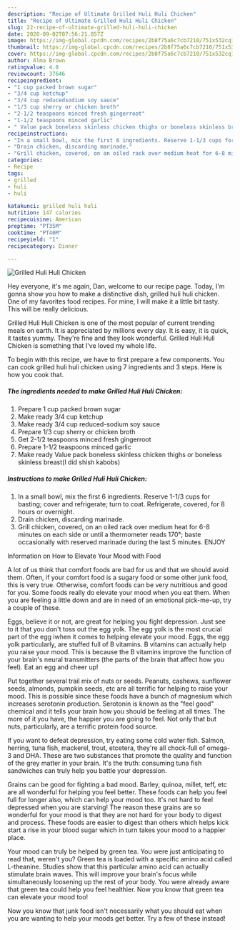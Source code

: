 ```yaml
---
description: "Recipe of Ultimate Grilled Huli Huli Chicken"
title: "Recipe of Ultimate Grilled Huli Huli Chicken"
slug: 22-recipe-of-ultimate-grilled-huli-huli-chicken
date: 2020-09-02T07:56:21.857Z
image: https://img-global.cpcdn.com/recipes/2b8f75a6c7cb7210/751x532cq70/grilled-huli-huli-chicken-recipe-main-photo.jpg
thumbnail: https://img-global.cpcdn.com/recipes/2b8f75a6c7cb7210/751x532cq70/grilled-huli-huli-chicken-recipe-main-photo.jpg
cover: https://img-global.cpcdn.com/recipes/2b8f75a6c7cb7210/751x532cq70/grilled-huli-huli-chicken-recipe-main-photo.jpg
author: Alma Brown
ratingvalue: 4.8
reviewcount: 37646
recipeingredient:
- "1 cup packed brown sugar"
- "3/4 cup ketchup"
- "3/4 cup reducedsodium soy sauce"
- "1/3 cup sherry or chicken broth"
- "2-1/2 teaspoons minced fresh gingerroot"
- "1-1/2 teaspoons minced garlic"
- " Value pack boneless skinless chicken thighs or boneless skinless breastI did shish kabobs"
recipeinstructions:
- "In a small bowl, mix the first 6 ingredients. Reserve 1-1/3 cups for basting; cover and refrigerate; turn to coat. Refrigerate, covered, for 8 hours or overnight."
- "Drain chicken, discarding marinade."
- "Grill chicken, covered, on an oiled rack over medium heat for 6-8 minutes on each side or until a thermometer reads 170°; baste occasionally with reserved marinade during the last 5 minutes. ENJOY"
categories:
- Recipe
tags:
- grilled
- huli
- huli

katakunci: grilled huli huli 
nutrition: 147 calories
recipecuisine: American
preptime: "PT35M"
cooktime: "PT40M"
recipeyield: "1"
recipecategory: Dinner

---
```



![Grilled Huli Huli Chicken](https://img-global.cpcdn.com/recipes/2b8f75a6c7cb7210/751x532cq70/grilled-huli-huli-chicken-recipe-main-photo.jpg)

Hey everyone, it's me again, Dan, welcome to our recipe page. Today, I'm gonna show you how to make a distinctive dish, grilled huli huli chicken. One of my favorites food recipes. For mine, I will make it a little bit tasty. This will be really delicious.

Grilled Huli Huli Chicken is one of the most popular of current trending meals on earth. It is appreciated by millions every day. It is easy, it is quick, it tastes yummy. They're fine and they look wonderful. Grilled Huli Huli Chicken is something that I've loved my whole life.




To begin with this recipe, we have to first prepare a few components. You can cook grilled huli huli chicken using 7 ingredients and 3 steps. Here is how you cook that.

<!--inarticleads1-->

##### The ingredients needed to make Grilled Huli Huli Chicken:

1. Prepare 1 cup packed brown sugar
1. Make ready 3/4 cup ketchup
1. Make ready 3/4 cup reduced-sodium soy sauce
1. Prepare 1/3 cup sherry or chicken broth
1. Get 2-1/2 teaspoons minced fresh gingerroot
1. Prepare 1-1/2 teaspoons minced garlic
1. Make ready  Value pack boneless skinless chicken thighs or boneless skinless breast(I did shish kabobs)




<!--inarticleads2-->

##### Instructions to make Grilled Huli Huli Chicken:

1. In a small bowl, mix the first 6 ingredients. Reserve 1-1/3 cups for basting; cover and refrigerate; turn to coat. Refrigerate, covered, for 8 hours or overnight.
1. Drain chicken, discarding marinade.
1. Grill chicken, covered, on an oiled rack over medium heat for 6-8 minutes on each side or until a thermometer reads 170°; baste occasionally with reserved marinade during the last 5 minutes. ENJOY




Information on How to Elevate Your Mood with Food


A lot of us think that comfort foods are bad for us and that we should avoid them. Often, if your comfort food is a sugary food or some other junk food, this is very true. Otherwise, comfort foods can be very nutritious and good for you. Some foods really do elevate your mood when you eat them. When you are feeling a little down and are in need of an emotional pick-me-up, try a couple of these.

Eggs, believe it or not, are great for helping you fight depression. Just see to it that you don't toss out the egg yolk. The egg yolk is the most crucial part of the egg iwhen it comes to helping elevate your mood. Eggs, the egg yolk particularly, are stuffed full of B vitamins. B vitamins can actually help you raise your mood. This is because the B vitamins improve the function of your brain's neural transmitters (the parts of the brain that affect how you feel). Eat an egg and cheer up!

Put together several trail mix of nuts or seeds. Peanuts, cashews, sunflower seeds, almonds, pumpkin seeds, etc are all terrific for helping to raise your mood. This is possible since these foods have a bunch of magnesium which increases serotonin production. Serotonin is known as the "feel good" chemical and it tells your brain how you should be feeling at all times. The more of it you have, the happier you are going to feel. Not only that but nuts, particularly, are a terrific protein food source.

If you want to defeat depression, try eating some cold water fish. Salmon, herring, tuna fish, mackerel, trout, etcetera, they're all chock-full of omega-3 and DHA. These are two substances that promote the quality and function of the grey matter in your brain. It's the truth: consuming tuna fish sandwiches can truly help you battle your depression. 

Grains can be good for fighting a bad mood. Barley, quinoa, millet, teff, etc are all wonderful for helping you feel better. These foods can help you feel full for longer also, which can help your mood too. It's not hard to feel depressed when you are starving! The reason these grains are so wonderful for your mood is that they are not hard for your body to digest and process. These foods are easier to digest than others which helps kick start a rise in your blood sugar which in turn takes your mood to a happier place.

Your mood can truly be helped by green tea. You were just anticipating to read that, weren't you? Green tea is loaded with a specific amino acid called L-theanine. Studies show that this particular amino acid can actually stimulate brain waves. This will improve your brain's focus while simultaneously loosening up the rest of your body. You were already aware that green tea could help you feel healthier. Now you know that green tea can elevate your mood too!

Now you know that junk food isn't necessarily what you should eat when you are wanting to help your moods get better. Try a few of these instead!

